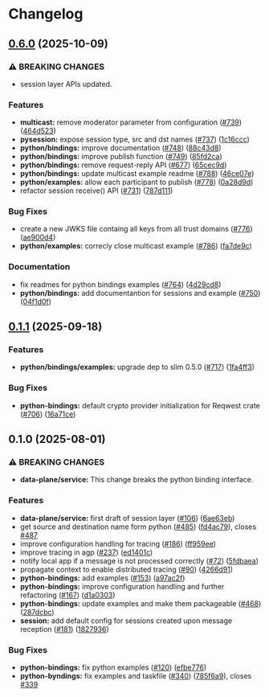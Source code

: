# Changelog

## [0.6.0](https://github.com/agntcy/slim/compare/slim-bindings-examples-v0.1.1...slim-bindings-examples-v0.6.0) (2025-10-09)


### ⚠ BREAKING CHANGES

* session layer APIs updated.

### Features

* **multicast:** remove moderator parameter from configuration ([#739](https://github.com/agntcy/slim/issues/739)) ([464d523](https://github.com/agntcy/slim/commit/464d523205a6f972e633eddd842c007929bb7974))
* **pysession:** expose session type, src and dst names ([#737](https://github.com/agntcy/slim/issues/737)) ([1c16ccc](https://github.com/agntcy/slim/commit/1c16ccc74d4b0572a424369223320bf8a52269c2))
* **python/bindings:** improve documentation ([#748](https://github.com/agntcy/slim/issues/748)) ([88c43d8](https://github.com/agntcy/slim/commit/88c43d8a39acc8457fa9ed8344dac7ea85821887))
* **python/bindings:** improve publish function ([#749](https://github.com/agntcy/slim/issues/749)) ([85fd2ca](https://github.com/agntcy/slim/commit/85fd2ca2e24794998203fd25b51964eabc10c04e))
* **python/bindings:** remove request-reply API ([#677](https://github.com/agntcy/slim/issues/677)) ([65cec9d](https://github.com/agntcy/slim/commit/65cec9d9fc4439a696aadae2edad940792a52fa1))
* **python/bindings:** update multicast example readme ([#788](https://github.com/agntcy/slim/issues/788)) ([46ce07e](https://github.com/agntcy/slim/commit/46ce07e3467cf10cee143e30d7e5c73920c1f4b9))
* **python/examples:** allow each participant to publish ([#778](https://github.com/agntcy/slim/issues/778)) ([0a28d9d](https://github.com/agntcy/slim/commit/0a28d9d0c02adb08065e56043491208a638e2661))
* refactor session receive() API ([#731](https://github.com/agntcy/slim/issues/731)) ([787d111](https://github.com/agntcy/slim/commit/787d111d030de5768385b72ea7a794ced85d6652))


### Bug Fixes

* create a new JWKS file containg all keys from all trust domains ([#776](https://github.com/agntcy/slim/issues/776)) ([ae900d4](https://github.com/agntcy/slim/commit/ae900d4c1e7a5f178e642c87e08ed8ab2d20c719))
* **python/examples:** correcly close multicast example ([#786](https://github.com/agntcy/slim/issues/786)) ([fa7de9c](https://github.com/agntcy/slim/commit/fa7de9cfcc872749b6cbf37568fd5a38b91191e2))


### Documentation

* fix readmes for python bindings examples ([#764](https://github.com/agntcy/slim/issues/764)) ([4d29cd8](https://github.com/agntcy/slim/commit/4d29cd8b5622a84ec4e06ecb796acc07906c93bc))
* **python/bindings:** add documentantion for sessions and example ([#750](https://github.com/agntcy/slim/issues/750)) ([04f1d0f](https://github.com/agntcy/slim/commit/04f1d0f583698e94394b86f73445532c328a7796))

## [0.1.1](https://github.com/agntcy/slim/compare/slim-bindings-examples-v0.1.0...slim-bindings-examples-v0.1.1) (2025-09-18)


### Features

* **python/bindings/examples:** upgrade dep to slim 0.5.0 ([#717](https://github.com/agntcy/slim/issues/717)) ([1fa4ff3](https://github.com/agntcy/slim/commit/1fa4ff31571caff4ccfd7da4c6c68d4c1999da2c))


### Bug Fixes

* **python-bindings:** default crypto provider initialization for Reqwest crate ([#706](https://github.com/agntcy/slim/issues/706)) ([16a71ce](https://github.com/agntcy/slim/commit/16a71ced6164e4b6df7953f897b8f195fd56b097))

## 0.1.0 (2025-08-01)


### ⚠ BREAKING CHANGES

* **data-plane/service:** This change breaks the python binding interface.

### Features

* **data-plane/service:** first draft of session layer ([#106](https://github.com/agntcy/slim/issues/106)) ([6ae63eb](https://github.com/agntcy/slim/commit/6ae63eb76a13be3c231d1c81527bb0b1fd901bac))
* get source and destination name form python ([#485](https://github.com/agntcy/slim/issues/485)) ([fd4ac79](https://github.com/agntcy/slim/commit/fd4ac796f38ee8785a0108b4936028a2068f8b64)), closes [#487](https://github.com/agntcy/slim/issues/487)
* improve configuration handling for tracing ([#186](https://github.com/agntcy/slim/issues/186)) ([ff959ee](https://github.com/agntcy/slim/commit/ff959ee95670ce8bbfc48bc18ccb534270178a2e))
* improve tracing in agp ([#237](https://github.com/agntcy/slim/issues/237)) ([ed1401c](https://github.com/agntcy/slim/commit/ed1401cf91aefa0e3f66c5461e6b331c96f26811))
* notify local app if a message is not processed correctly ([#72](https://github.com/agntcy/slim/issues/72)) ([5fdbaea](https://github.com/agntcy/slim/commit/5fdbaea40d335c29cf48906528d9c26f1994c520))
* propagate context to enable distributed tracing ([#90](https://github.com/agntcy/slim/issues/90)) ([4266d91](https://github.com/agntcy/slim/commit/4266d91854fa235dc6b07b108aa6cfb09a55e433))
* **python-bindings:** add examples ([#153](https://github.com/agntcy/slim/issues/153)) ([a97ac2f](https://github.com/agntcy/slim/commit/a97ac2fc11bfbcd2c38d8f26902b1447a05ad4ac))
* **python-bindings:** improve configuration handling and further refactoring ([#167](https://github.com/agntcy/slim/issues/167)) ([d1a0303](https://github.com/agntcy/slim/commit/d1a030322b3270a0bfe762534c5f326958cd7a8b))
* **python-bindings:** update examples and make them packageable ([#468](https://github.com/agntcy/slim/issues/468)) ([287dcbc](https://github.com/agntcy/slim/commit/287dcbc8932e0978662e2148e08bee95fab1ce3b))
* **session:** add default config for sessions created upon message reception ([#181](https://github.com/agntcy/slim/issues/181)) ([1827936](https://github.com/agntcy/slim/commit/18279363432a8869aabc2895784a6bdae74cf19f))


### Bug Fixes

* **python-bindings:** fix python examples ([#120](https://github.com/agntcy/slim/issues/120)) ([efbe776](https://github.com/agntcy/slim/commit/efbe7768d37b2a8fa86eea8afb8228a5345cbf95))
* **python-byndings:** fix examples and taskfile ([#340](https://github.com/agntcy/slim/issues/340)) ([785f6a9](https://github.com/agntcy/slim/commit/785f6a99f319784000c7c61a0b1dbf6d7fb5d97c)), closes [#339](https://github.com/agntcy/slim/issues/339)
